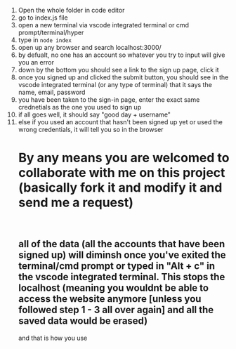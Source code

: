 <ol>
  <li>Open the whole folder in code editor</li>
  <li>go to index.js file</li>
  <li> open a new terminal via vscode integrated terminal or cmd prompt/terminal/hyper</li>
  <li>type in <code>node index</code></li>
  <li>open up any browser and search localhost:3000/</li>
  <li>by defualt, no one has an account so whatever you try to input will give you an error</li>
  <li>down by the bottom you should see a link to the sign up page, click it</li>
  <li>once you signed up and clicked the submit button, you should see in the vscode integrated terminal (or any type of terminal) that it says the name, email, password
  </li>
  <li>you have been taken to the sign-in page, enter the exact same crednetials as the one you used to sign up</li>
  <li>if all goes well, it should say "good day + username"</li>
  <li>else if you used an account that hasn't been signed up yet or used the wrong credentials, it will tell you so in the browser</li>
</lo>
<h1>By any means you are welcomed to collaborate with me on this project (basically fork it and modify it and send me a request)</h1>
<br>
<h2>all of the data (all the accounts that have been signed up) will diminsh once you've exited the terminal/cmd prompt or typed in "Alt + c" in the vscode integrated terminal.
 This stops the localhost (meaning you wouldnt be able to access the website anymore [unless you followed step 1 - 3 all over again] and all the saved data would be erased)</h2>

<p>and that is how you use</p>
